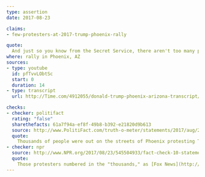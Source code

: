 ```yaml
---
type: assertion
date: 2017-08-23

claims:
- few-protesters-at-2017-trump-phoenix-rally

quote:
  And just so you know from the Secret Service, there aren't too many people outside protesting, OK. That I can tell you.
where: rally in Phoenix, AZ
sources:
- type: youtube
  id: pfTvvLObtSc
  start: 0
  duration: 14
- type: transcript
  url: http://Time.com/4912055/donald-trump-phoenix-arizona-transcript/

checks:
- checker: politifact
  rating: "false"
  sharethefacts: 61a7f94a-ef8f-49b8-b392-e21820d9b613
  source: http://www.PolitiFact.com/truth-o-meter/statements/2017/aug/23/donald-trump/trumps-false-claim-there-werent-too-many-peop/
  quote:
    Thousands of people were out on the streets of Phoenix protesting Trump’s speech, according to multiple media accounts and the Phoenix police chief, who said the city’s downtown had "tens of thousands" of people exercising their right to free speech.
- checker: npr
  source: http://www.NPR.org/2017/08/23/545504933/fact-check-10-statements-from-trumps-phoenix-speech
  quote:
    Those protesters numbered in the "thousands," as [Fox News](http://www.foxnews.com/politics/2017/08/22/thousands-protesters-flock-to-trump-speech-in-phoenix.html) and the [Los Angeles Times](http://www.latimes.com/politics/la-na-pol-trump-protesters-20170822-story.html) reported.
---
```

